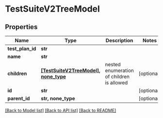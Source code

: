 # TestSuiteV2TreeModel


## Properties
Name | Type | Description | Notes
------------ | ------------- | ------------- | -------------
**test_plan_id** | **str** |  | 
**name** | **str** |  | 
**children** | [**[TestSuiteV2TreeModel], none_type**](TestSuiteV2TreeModel.md) | nested enumeration of children is allowed | [optional] 
**id** | **str** |  | [optional] 
**parent_id** | **str, none_type** |  | [optional] 

[[Back to Model list]](../README.md#documentation-for-models) [[Back to API list]](../README.md#documentation-for-api-endpoints) [[Back to README]](../README.md)


